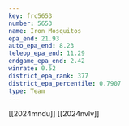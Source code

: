 ```yaml
---
key: frc5653
number: 5653
name: Iron Mosquitos
epa_end: 21.93
auto_epa_end: 8.23
teleop_epa_end: 11.29
endgame_epa_end: 2.42
winrate: 0.52
district_epa_rank: 377
district_epa_percentile: 0.7907
type: Team
---
```

[[2024mndu]]
[[2024nvlv]]
